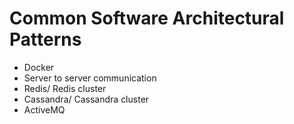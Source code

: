 # Common Software Architectural Patterns

- Docker
- Server to server communication
- Redis/ Redis cluster
- Cassandra/ Cassandra cluster
- ActiveMQ

